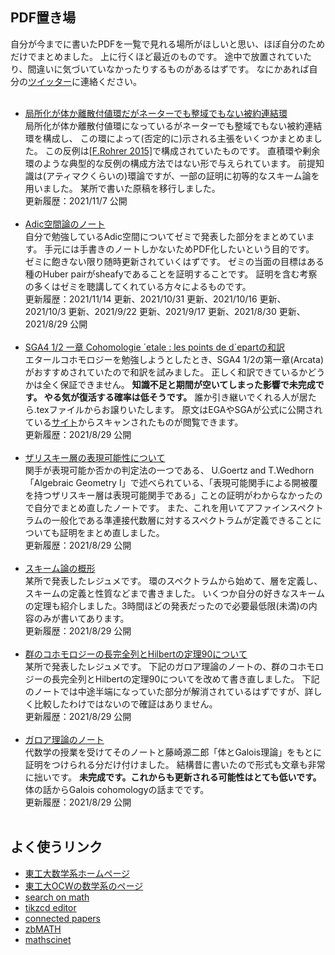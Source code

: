  <html>
  <body>
    <h2 class="title">PDF置き場</h2>
    自分が今までに書いたPDFを一覧で見れる場所がほしいと思い、ほぼ自分のためだけでまとめました。
    上に行くほど最近のものです。
    途中で放置されていたり、間違いに気づいていなかったりするものがあるはずです。
    なにかあれば自分の<a href="https://twitter.com/ryo_Iridium" target="_blank" rel="noopener noreferrer">ツイッター</a>に連絡ください。
    <ul>
     <br>
         <li>
          <a href="PDF/counterexample.pdf">局所化が体か離散付値環だがネーターでも整域でもない被約連結環</a>
       <br>
          局所化が体か離散付値環になっているがネーターでも整域でもない被約連結環を構成し、
          この環によって(否定的に)示される主張をいくつかまとめました。
          この反例は<a href="https://arxiv.org/abs/1411.5901">[F.Rohrer 2015]</a>で構成されていたものです。
          直積環や剰余環のような典型的な反例の構成方法ではない形で与えられています。
          前提知識は(アティマクくらいの)環論ですが、一部の証明に初等的なスキーム論を用いました。
          某所で書いた原稿を移行しました。
          <br>
          更新履歴：2021/11/7 公開
         </li>
       <br>
        <li>
          <a href="PDF/adicspace.pdf">Adic空間論のノート</a>
       <br>
          自分で勉強しているAdic空間についてゼミで発表した部分をまとめています。
          手元には手書きのノートしかないためPDF化したいという目的です。
          ゼミに飽きない限り随時更新されていくはずです。
          ゼミの当面の目標はある種のHuber pairがsheafyであることを証明することです。
          証明を含む考察の多くはゼミを聴講してくれている方々によるものです。
          <br>
          更新履歴：2021/11/14 更新、2021/10/31 更新、2021/10/16 更新、2021/10/3 更新、2021/9/22 更新、2021/9/17 更新、2021/8/30 更新、2021/8/29 公開
         </li>
       <br>
        <li>
          <a href="PDF/SGA45.pdf">SGA4 1/2 一章 Cohomologie ´etale : les points de d´epartの和訳</a>
          <br>
          エタールコホモロジーを勉強しようとしたとき、SGA4 1/2の第一章(Arcata)がおすすめされていたので和訳を試みました。
          正しく和訳できているかどうかは全く保証できません。
          <strong>知識不足と期間が空いてしまった影響で未完成です。
          やる気が復活する確率は低そうです。</strong>
          誰か引き継いでくれる人が居たら.texファイルからお譲りいたします。
          原文はEGAやSGAが公式に公開されている<a href="http://library.msri.org/books/sga/sga/index.html" target="_blank" rel="noopener noreferrer">サイト</a>からスキャンされたものが閲覧できます。
          <br>
          更新履歴：2021/8/29 公開
        </li>
      <br>
        <li>
          <a href="PDF/zariskisheaf.pdf">ザリスキー層の表現可能性について</a>
          <br>
          関手が表現可能か否かの判定法の一つである、
          U.Goertz and T.Wedhorn「Algebraic Geometry I」で述べられている、「表現可能関手による開被覆を持つザリスキー層は表現可能関手である」ことの証明がわからなかったので自分でまとめ直したノートです。
          また、これを用いてアファインスペクトラムの一般化である準連接代数層に対するスペクトラムが定義できることについても証明をまとめ直しました。
          <br>
          更新履歴：2021/8/29 公開
        </li>
      <br>
        <li>
          <a href="PDF/scheme_intro.pdf">スキーム論の概形</a>
          <br>
          某所で発表したレジュメです。
          環のスペクトラムから始めて、層を定義し、スキームの定義と性質などまで書きました。
          いくつか自分の好きなスキームの定理も紹介しました。3時間ほどの発表だったので必要最低限(未満)の内容のみが書いてあります。
          <br>
          更新履歴：2021/8/29 公開
        </li>
      <br>
        <li>
          <a href="PDF/group_cohomology.pdf">群のコホモロジーの長完全列とHilbertの定理90について</a>
          <br>
          某所で発表したレジュメです。
          下記のガロア理論のノートの、群のコホモロジーの長完全列とHilbertの定理90についてを改めて書き直しました。
          下記のノートでは中途半端になっていた部分が解消されているはずですが、詳しく比較したわけではないので確証はありません。
          <br>
          更新履歴：2021/8/29 公開
        </li>
      <br>
        <li>
          <a href="PDF/galois_theory.pdf">ガロア理論のノート</a>
          <br>
          代数学の授業を受けてそのノートと藤崎源二郎「体とGalois理論」をもとに証明をつけられる分だけ付けました。
          結構昔に書いたので形式も文章も非常に拙いです。
          <strong>未完成です。これからも更新される可能性はとても低いです。</strong>
          体の話からGalois cohomologyの話までです。
          <br>
          更新履歴：2021/8/29 公開
        </li>
      <br>
    </ul>
   <h2 class="title">よく使うリンク</h2>
    <ul>
      <li><a href="http://www.math.titech.ac.jp" target="_blank" rel="noopener noreferrer">東工大数学系ホームページ</a></li>
      <li><a href="http://www.ocw.titech.ac.jp/index.php?module=General&action=T0200&GakubuCD=1&GakkaCD=311100&KeiCD=11&tab=2&focus=200&lang=JA" target="_blank" rel="noopener noreferrer">東工大OCWの数学系のページ</a></li>
      <li><a href="https://www.searchonmath.com" target="_blank" rel="noopener noreferrer">search on math</a></li>
      <li><a href="https://tikzcd.yichuanshen.de" target="_blank" rel="noopener noreferrer">tikzcd editor</a></li>
     <li><a href="https://www.connectedpapers.com" target="_blank" rel="noopener noreferrer">connected papers</a></li>
      <li><a href="https://www.zbmath.org" target="_blank" rel="noopener noreferrer">zbMATH</a></li>
      <li><a href="https://mathscinet.ams.org/mathscinet/index.html" target="_blank" rel="noopener noreferrer">mathscinet</a></li>
    </ul>
  </body>
</html>
